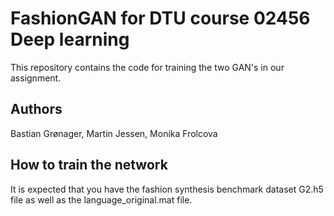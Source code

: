 # FashionGAN for DTU course 02456 Deep learning
This repository contains the code for training the two GAN's in our assignment. 

## Authors
Bastian Grønager, Martin Jessen, Monika Frolcova


## How to train the network

It is expected that you have the fashion synthesis benchmark dataset G2.h5 file as well as the language_original.mat file.
